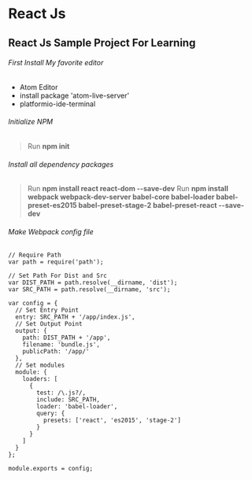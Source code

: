 # React Js
## React Js Sample Project For Learning
###### First Install My favorite editor
- Atom Editor
- install package 'atom-live-server'
- platformio-ide-terminal
###### Initialize NPM
> Run **npm init**
###### Install all dependency packages
> Run **npm install react react-dom --save-dev**
> Run **npm install webpack webpack-dev-server babel-core babel-loader babel-preset-es2015 babel-preset-stage-2 babel-preset-react --save-dev**
###### Make Webpack config file
```
// Require Path
var path = require('path');

// Set Path For Dist and Src
var DIST_PATH = path.resolve(__dirname, 'dist');
var SRC_PATH = path.resolve(__dirname, 'src');

var config = {
  // Set Entry Point
  entry: SRC_PATH + '/app/index.js',
  // Set Output Point
  output: {
    path: DIST_PATH + '/app',
    filename: 'bundle.js',
    publicPath: '/app/'
  },
  // Set modules
  module: {
    loaders: [
      {
        test: /\.js?/,
        include: SRC_PATH,
        loader: 'babel-loader',
        query: {
          presets: ['react', 'es2015', 'stage-2']
        }
      }
    ]
  }
};

module.exports = config;
```
